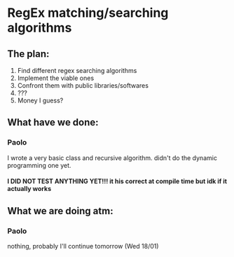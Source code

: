 # RegEx matching/searching algorithms

## The plan:
1. Find different regex searching algorithms
2. Implement the viable ones
3. Confront them with public libraries/softwares
4. ???
5. Money I guess?

## What have we done:
### Paolo
I wrote a very basic class and recursive algorithm. didn't do the dynamic programming one yet. 
#### I DID NOT TEST ANYTHING YET!!! it his correct at compile time but idk if it actually works

## What we are doing atm:
### Paolo 
nothing, probably I'll continue tomorrow (Wed 18/01)
